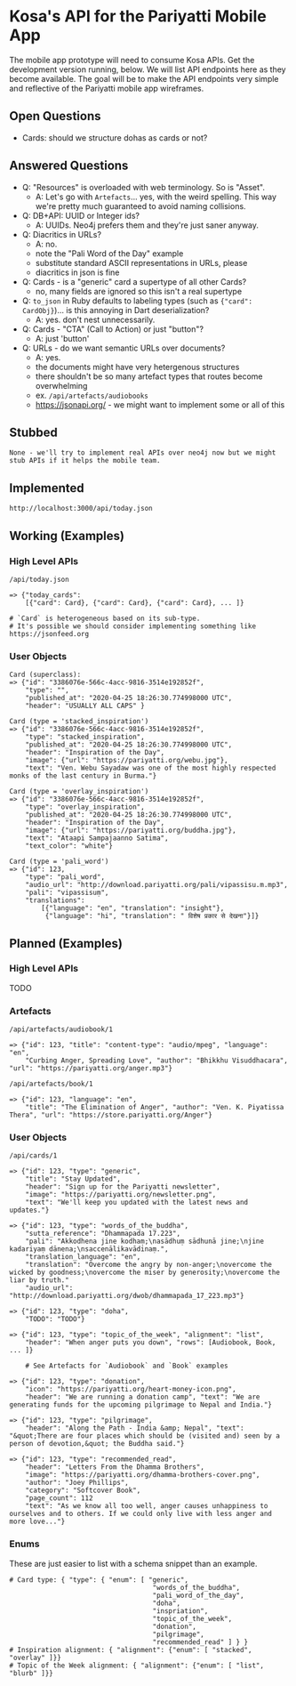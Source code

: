 # Kosa's API for the Pariyatti Mobile App #

The mobile app prototype will need to consume Kosa APIs. Get the development version running, below.
We will list API endpoints here as they become available. The goal will be to make the API endpoints very
simple and reflective of the Pariyatti mobile app wireframes.

## Open Questions ##

- Cards: should we structure dohas as cards or not?

## Answered Questions ##

- Q: "Resources" is overloaded with web terminology. So is "Asset".
  - A: Let's go with `Artefacts`... yes, with the weird spelling. This way we're pretty much guaranteed to avoid naming collisions.
- Q: DB+API: UUID or Integer ids?
  - A: UUIDs. Neo4j prefers them and they're just saner anyway.
- Q: Diacritics in URLs?
  - A: no.
  - note the "Pali Word of the Day" example
  - substitute standard ASCII representations in URLs, please
  - diacritics in json is fine
- Q: Cards - is a "generic" card a supertype of all other Cards?
  - no, many fields are ignored so this isn't a real supertype
- Q: `to_json` in Ruby defaults to labeling types (such as `{"card": CardObj}`)... is this annoying in Dart deserialization?
  - A: yes. don't nest unnecessarily.
- Q: Cards - "CTA" (Call to Action) or just "button"?
  - A: just 'button'
- Q: URLs - do we want semantic URLs over documents?
  - A: yes.
  - the documents might have very hetergenous structures
  - there shouldn't be so many artefact types that routes become overwhelming
  - ex. `/api/artefacts/audiobooks`
  - https://jsonapi.org/ - we might want to implement some or all of this

## Stubbed ##

```
None - we'll try to implement real APIs over neo4j now but we might stub APIs if it helps the mobile team.
```

## Implemented ##

```
http://localhost:3000/api/today.json
```

## Working (Examples) ##

### High Level APIs ###

```
/api/today.json

=> {"today_cards":
    [{"card": Card}, {"card": Card}, {"card": Card}, ... ]}

# `Card` is heterogeneous based on its sub-type.
# It's possible we should consider implementing something like https://jsonfeed.org
```

### User Objects ###

```
Card (superclass):
=> {"id": "3386076e-566c-4acc-9816-3514e192852f",
    "type": "",
    "published_at": "2020-04-25 18:26:30.774998000 UTC",
    "header": "USUALLY ALL CAPS" }

Card (type = 'stacked_inspiration')
=> {"id": "3386076e-566c-4acc-9816-3514e192852f",
    "type": "stacked_inspiration",
    "published_at": "2020-04-25 18:26:30.774998000 UTC",
    "header": "Inspiration of the Day",
    "image": {"url": "https://pariyatti.org/webu.jpg"},
    "text": "Ven. Webu Sayadaw was one of the most highly respected monks of the last century in Burma."}

Card (type = 'overlay_inspiration')
=> {"id": "3386076e-566c-4acc-9816-3514e192852f",
    "type": "overlay_inspiration",
    "published_at": "2020-04-25 18:26:30.774998000 UTC",
    "header": "Inspiration of the Day",
    "image": {"url": "https://pariyatti.org/buddha.jpg"},
    "text": "Ataapi Sampajaanno Satima",
    "text_color": "white"}

Card (type = 'pali_word')
=> {"id": 123,
    "type": "pali_word",
    "audio_url": "http://download.pariyatti.org/pali/vipassisu.m.mp3",
    "pali": "vipassisuṃ",
    "translations":
        [{"language": "en", "translation": "insight"},
         {"language": "hi", "translation": " विशेष प्रकार से देखना"}]}

```

## Planned (Examples) ##

### High Level APIs ###

TODO

### Artefacts ###

```
/api/artefacts/audiobook/1

=> {"id": 123, "title": "content-type": "audio/mpeg", "language": "en",
    "Curbing Anger, Spreading Love", "author": "Bhikkhu Visuddhacara", "url": "https://pariyatti.org/anger.mp3"}

/api/artefacts/book/1

=> {"id": 123, "language": "en",
    "title": "The Elimination of Anger", "author": "Ven. K. Piyatissa Thera", "url": "https://store.pariyatti.org/Anger"}
```

### User Objects ###

```
/api/cards/1

=> {"id": 123, "type": "generic",
    "title": "Stay Updated",
    "header": "Sign up for the Pariyatti newsletter",
    "image": "https://pariyatti.org/newsletter.png",
    "text": "We'll keep you updated with the latest news and updates."}

=> {"id": 123, "type": "words_of_the_buddha",
    "sutta_reference": "Dhammapada 17.223",
    "pali": "Akkodhena jine kodhaṃ;\nasādhuṃ sādhunā jine;\njine kadariyaṃ dānena;\nsaccenālikavādinaṃ.",
    "translation_language": "en",
    "translation": "Overcome the angry by non-anger;\novercome the wicked by goodness;\novercome the miser by generosity;\novercome the liar by truth."
    "audio_url": "http://download.pariyatti.org/dwob/dhammapada_17_223.mp3"}

=> {"id": 123, "type": "doha",
    "TODO": "TODO"}

=> {"id": 123, "type": "topic_of_the_week", "alignment": "list",
    "header": "When anger puts you down", "rows": [Audiobook, Book, ... ]}

    # See Artefacts for `Audiobook` and `Book` examples

=> {"id": 123, "type": "donation",
    "icon": "https://pariyatti.org/heart-money-icon.png",
    "header": "We are running a donation camp", "text": "We are generating funds for the upcoming pilgrimage to Nepal and India."}

=> {"id": 123, "type": "pilgrimage",
    "header": "Along the Path - India &amp; Nepal", "text": "&quot;There are four places which should be (visited and) seen by a person of devotion,&quot; the Buddha said."}

=> {"id": 123, "type": "recommended_read",
    "header": "Letters From the Dhamma Brothers",
    "image": "https://pariyatti.org/dhamma-brothers-cover.png",
    "author": "Joey Phillips",
    "category": "Softcover Book",
    "page_count": 112
    "text": "As we know all too well, anger causes unhappiness to ourselves and to others. If we could only live with less anger and more love..."}

```

### Enums ###

These are just easier to list with a schema snippet than an example.

```
# Card type: { "type": { "enum": [ "generic",
                                    "words_of_the_buddha",
                                    "pali_word_of_the_day",
                                    "doha",
                                    "inspriation",
                                    "topic_of_the_week",
                                    "donation",
                                    "pilgrimage",
                                    "recommended_read" ] } }
# Inspiration alignment: { "alignment": {"enum": [ "stacked", "overlay" ]}}
# Topic of the Week alignment: { "alignment": {"enum": [ "list", "blurb" ]}}
```
